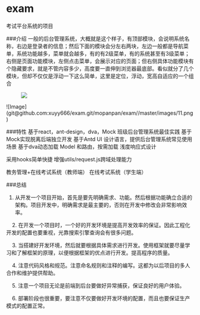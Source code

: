 # exam
考试平台系统的项目



###介绍
一般的后台管理系统，大概就是这个样子，有顶部模块，会说明系统名称，右边是登录者的信息；然后下面的模块会分左右两块，左边一般都是导航菜单，系统功能越多，菜单就会越多，有的有2级菜单，有的系统甚至有3级菜单；右侧是页面功能模块，左侧点击菜单，会展示对应的页面；但右侧具体功能模块有个隐藏要求，就是不管内容多少，高度要一直伸到浏览器最底部。看似就分了几个模块，但却不仅仅是浮动一下这么简单，这里是定位，浮动，宽高自适应的一个组合


<figure>
<img src="./image/11.png" />

</figure>
![Image](git@github.com:xuyy666/exam.git/mopanpan/exam//master/images/11.png)



###特性
基于react，ant-design，dva，Mock 班级后台管理系统最佳实践
基于Mock实现脱离后端独立开发
基于Antd UI 设计语言，提供后台管理系统常见使用场景
基于dva动态加载 Model 和路由，按需加载
浅度响应式设计

采用hooks简单快捷
增强utils/request.js跨域处理能力


 教务管理+在线考试系统（教师端） 在线考试系统（学生端）


###总结
  1. 从开发一个项目开始，首先是要先明确需求、功能。然后根据功能确立合适的架构。项目开发中，明确需求是最主要的，否则在开发中修改会非常影响效率。

    2. 在开发一个项目时，一个好的开发环境是提高开发效率的保证。因此工程化开发的配置也要重视，光靠搜索引擎查询会有很多问题。

    3. 当搭建好开发环境，然后就要根据具体需求进行开发。使用框架就要尽量学习和了解框架的原理，以便根据框架的优点进行开发。提高程序的质量。

    4. 注意代码风格和规范。注意命名规则和注释的编写。这都为以后项目的多人合作和维护提供帮助。

    5. 注意一个项目无论是前端到后台要做好异常捕获，保证良好的用户体验。

    6. 部署阶段也很重要，要注意不仅要做好开发环境的配置，而且也要保证生产模式的配置正常。




